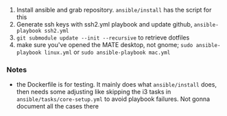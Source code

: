 
1. Install ansible and grab repository. `ansible/install` has the script for this
2. Generate ssh keys with ssh2.yml playbook and update github, `ansible-playbook ssh2.yml`
3. `git submodule update --init --recursive` to retrieve dotfiles
4. make sure you've opened the MATE desktop, not gnome; `sudo ansible-playbook linux.yml` or `sudo ansible-playbook mac.yml`

### Notes
- the Dockerfile is for testing. It mainly does what `ansible/install` does, then needs some adjusting like skipping the i3 tasks in `ansible/tasks/core-setup.yml` to avoid playbook failures. Not gonna document all the cases there

